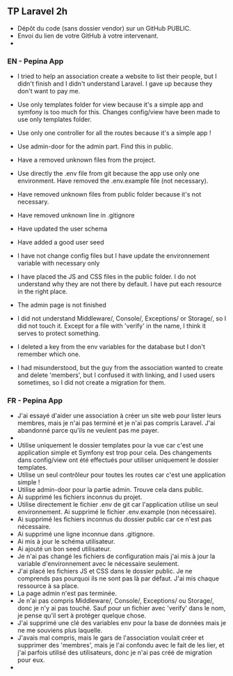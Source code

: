 ## TP Laravel 2h
- Dépôt du code (sans dossier vendor) sur un GitHub PUBLIC.
- Envoi du lien de votre GitHub à votre intervenant.
- 


### EN - Pepina App


- I tried to help an association create a website to list their people, but I didn't finish and I didn't understand Laravel. I gave up because they don't want to pay me.

- Use only templates folder for view because it's a simple app and symfony is too much for this. Changes config/view have been made to use only templates folder.


- Use only one controller for all the routes because it's a simple app !


- Use admin-door for the admin part. Find this in public.


- Have a removed unknown files from the project.


- Use directly the .env file from git because the app use only one environment. Have removed the .env.example file (not necessary).


- Have removed unknown files from public folder because it's not necessary.


- Have removed unknown line in .gitignore

- Have updated the user schema


- Have added a good user seed


- I have not change config files but I have update the environnement variable with necessary only


- I have placed the JS and CSS files in the public folder. I do not understand why they are not there by default. I have put each resource in the right place.


- The admin page is not finished


- I did not understand Middleware/, Console/, Exceptions/ or Storage/, so I did not touch it. Except for a file with 'verify' in the name, I think it serves to protect something. 


- I deleted a key from the env variables for the database but I don't remember which one.

- I had misunderstood, but the guy from the association wanted to create and delete 'members', but I confused it with linking, and I used users sometimes, so I did not create a migration for them.




### FR - Pepina App
- J'ai essayé d'aider une association à créer un site web pour lister leurs membres, mais je n'ai pas terminé et je n'ai pas compris Laravel. J'ai abandonné parce qu'ils ne veulent pas me payer.
- 
- Utilise uniquement le dossier templates pour la vue car c'est une application simple et Symfony est trop pour cela. Des changements dans config/view ont été effectués pour utiliser uniquement le dossier templates.
- Utilise un seul contrôleur pour toutes les routes car c'est une application simple !
- Utilise admin-door pour la partie admin. Trouve cela dans public.
- Ai supprimé les fichiers inconnus du projet.
- Utilise directement le fichier .env de git car l'application utilise un seul environnement. Ai supprimé le fichier .env.example (non nécessaire).
- Ai supprimé les fichiers inconnus du dossier public car ce n'est pas nécessaire.
- Ai supprimé une ligne inconnue dans .gitignore.
- Ai mis à jour le schéma utilisateur.
- Ai ajouté un bon seed utilisateur.
- Je n'ai pas changé les fichiers de configuration mais j'ai mis à jour la variable d'environnement avec le nécessaire seulement.
- J'ai placé les fichiers JS et CSS dans le dossier public. Je ne comprends pas pourquoi ils ne sont pas là par défaut. J'ai mis chaque ressource à sa place.
- La page admin n'est pas terminée.
- Je n'ai pas compris Middleware/, Console/, Exceptions/ ou Storage/, donc je n'y ai pas touché. Sauf pour un fichier avec 'verify' dans le nom, je pense qu'il sert à protéger quelque chose.
- J'ai supprimé une clé des variables env pour la base de données mais je ne me souviens plus laquelle.
- J'avais mal compris, mais le gars de l'association voulait créer et supprimer des 'membres', mais je l'ai confondu avec le fait de les lier, et j'ai parfois utilisé des utilisateurs, donc je n'ai pas créé de migration pour eux.
- 


